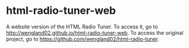 # html-radio-tuner-web

A website version of the HTML Radio Tuner. To access it, go to http://wengland02.github.io/html-radio-tuner-web. To access the original project, go to https://github.com/wengland02/html-radio-tuner.
